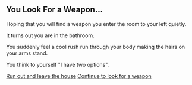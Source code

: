 ## You Look For a Weapon...

 Hoping that you will find a weapon you enter the room to your left quietly. 

It turns out you are in the bathroom. 

You suddenly feel a cool rush run through your body making the hairs on your arms stand. 

You think to yourself "I have two options".

[Run out and leave the house](run-out.md) 
[Continue to look for a weapon](continued-search-wepon.md)